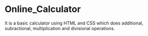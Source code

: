# Online_Calculator

It is a basic calculator using HTML and CSS which does additional, subractional, multiplication and divisional operations.
